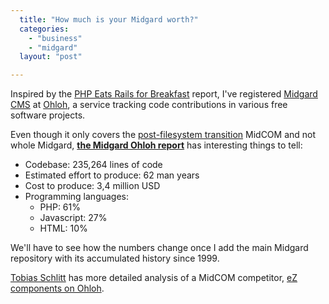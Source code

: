 ```yaml
---
  title: "How much is your Midgard worth?"
  categories: 
    - "business"
    - "midgard"
  layout: "post"

---
```

Inspired by the [PHP Eats Rails for Breakfast][1] report, I've registered [Midgard CMS][2] at [Ohloh][3], a service tracking code contributions in various free software projects.

Even though it only covers the [post-filesystem transition][5] MidCOM and not whole Midgard, __[the Midgard Ohloh report][4]__ has interesting things to tell:

* Codebase: 235,264 lines of code
* Estimated effort to produce: 62 man years
* Cost to produce: 3,4 million USD
* Programming languages:
  - PHP: 61%
  - Javascript: 27%
  - HTML: 10%

We'll have to see how the numbers change once I add the main Midgard repository with its accumulated history since 1999.

[Tobias Schlitt][6] has more detailed analysis of a MidCOM competitor, [eZ components on Ohloh][7].

[1]: http://ohloh.net/wiki/articles/php_eats_rails
[2]: http://www.midgard-project.org/
[3]: http://ohloh.net/
[4]: http://ohloh.net/projects/3309/
[5]: http://www.midgard-project.org/development/mrfc/0006.html
[6]: http://schlitt.info/applications/blog/
[7]: http://schlitt.info/applications/blog/index.php?/archives/502-eZ-components-on-Ohloh.html
